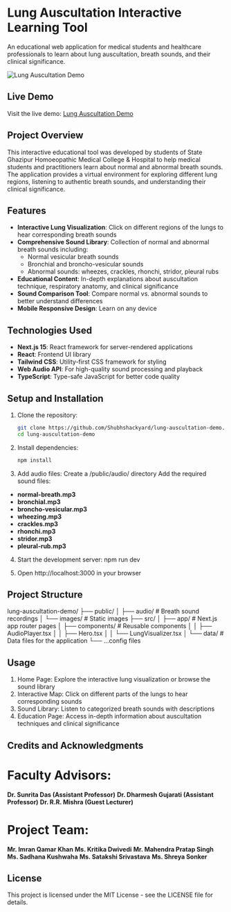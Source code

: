 # Lung Auscultation Interactive Learning Tool

An educational web application for medical students and healthcare professionals to learn about lung auscultation, breath sounds, and their clinical significance.

![Lung Auscultation Demo](/Users/shubhisatvik/Documents/auscultation/lung-auscultation-demo/public/preview.png)

## Live Demo

Visit the live demo: [Lung Auscultation Demo](https://lung-auscultation-demo.vercel.app/)

## Project Overview

This interactive educational tool was developed by students of State Ghazipur Homoeopathic Medical College & Hospital to help medical students and practitioners learn about normal and abnormal breath sounds. The application provides a virtual environment for exploring different lung regions, listening to authentic breath sounds, and understanding their clinical significance.

## Features

- **Interactive Lung Visualization**: Click on different regions of the lungs to hear corresponding breath sounds
- **Comprehensive Sound Library**: Collection of normal and abnormal breath sounds including:
  - Normal vesicular breath sounds
  - Bronchial and broncho-vesicular sounds
  - Abnormal sounds: wheezes, crackles, rhonchi, stridor, pleural rubs
- **Educational Content**: In-depth explanations about auscultation technique, respiratory anatomy, and clinical significance
- **Sound Comparison Tool**: Compare normal vs. abnormal sounds to better understand differences
- **Mobile Responsive Design**: Learn on any device

## Technologies Used

- **Next.js 15**: React framework for server-rendered applications
- **React**: Frontend UI library
- **Tailwind CSS**: Utility-first CSS framework for styling
- **Web Audio API**: For high-quality sound processing and playback
- **TypeScript**: Type-safe JavaScript for better code quality

## Setup and Installation

1. Clone the repository:
   ```bash
   git clone https://github.com/Shubhshackyard/lung-auscultation-demo.git
   cd lung-auscultation-demo
   ```
2. Install dependencies:
   ```bash
   npm install
   ```
3. Add audio files:
Create a /public/audio/ directory
Add the required sound files:
- **normal-breath.mp3**
- **bronchial.mp3**
- **broncho-vesicular.mp3**
- **wheezing.mp3**
- **crackles.mp3**
- **rhonchi.mp3**
- **stridor.mp3**
- **pleural-rub.mp3**

4. Start the development server:
npm run dev

5. Open http://localhost:3000 in your browser

## Project Structure
lung-auscultation-demo/
├── public/
│   ├── audio/            # Breath sound recordings
│   └── images/           # Static images
├── src/
│   ├── app/              # Next.js app router pages
│   ├── components/       # Reusable components
│   │   ├── AudioPlayer.tsx
│   │   ├── Hero.tsx
│   │   └── LungVisualizer.tsx
│   └── data/             # Data files for the application
└── ...config files

## Usage
1. Home Page: Explore the interactive lung visualization or browse the sound library
2. Interactive Map: Click on different parts of the lungs to hear corresponding sounds
3. Sound Library: Listen to categorized breath sounds with descriptions
4. Education Page: Access in-depth information about auscultation techniques and clinical significance

## Credits and Acknowledgments
# Faculty Advisors:
**Dr. Sunrita Das (Assistant Professor)**
**Dr. Dharmesh Gujarati (Assistant Professor)**
**Dr. R.R. Mishra (Guest Lecturer)**

# Project Team:
**Mr. Imran Qamar Khan**
**Ms. Kritika Dwivedi**
**Mr. Mahendra Pratap Singh**
**Ms. Sadhana Kushwaha**
**Ms. Satakshi Srivastava**
**Ms. Shreya Sonker**

## License
This project is licensed under the MIT License - see the LICENSE file for details.